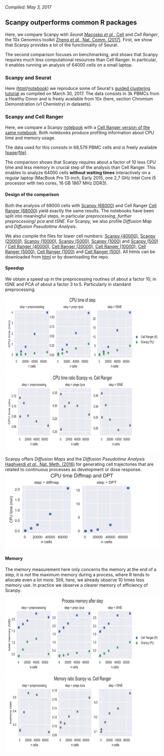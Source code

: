 *Compiled: May 3, 2017*

## Scanpy outperforms common R packages

Here, we compare Scanpy with *Seurat* [Macosko *et al.*, Cell](http://dx.doi.org/10.1016/j.cell.2015.05.002) and *Cell Ranger*, the 10x Genomics toolkit [Zheng *et al.*, Nat. Comm. (2017)](https://dx.doi.org/10.1038/ncomms14049). First, we show that Scanpy provides a lot of the functionality of Seurat.

The second comparison focuses on benchmarking, and shows that Scanpy requires much less computational resources than Cell Ranger. In particular, it enables running an analysis of 64000 cells on a small laptop.

### Scanpy and Seurat

Here ([html](http://falexwolf.de/scanpy_usage/170503_zheng17/html/seurat_pbmc3k.html)/[notebook](seurat_pbmc3k.ipynb)) we reproduce some of Seurat's [guided clustering tutorial](http://satijalab.org/seurat/pbmc-tutorial.html) as compiled on March 30, 2017. The data consists in 3k PBMCs from a Healthy Donor and is freely available from 10x (here, section Chromium Demonstration (v1 Chemistry) in datasets).

### Scanpy and Cell Ranger

Here, we compare a Scanpy [notebook](zheng17_pbmc64k_cellranger.ipynb) with a [Cell Ranger version of the same notebook](zheng17_pbmc64k_cellranger_R.ipynb). Both notebooks produce profiling information about CPU time and memory usage.

The data used for this consists in 68,579 PBMC cells and is freely available [[page](https://support.10xgenomics.com/single-cell/datasets/fresh_68k_pbmc_donor_a)/[file](https://s3-us-west-2.amazonaws.com/10x.files/samples/cell/fresh_68k_pbmc_donor_a/fresh_68k_pbmc_donor_a_filtered_gene_bc_matrices.tar.gz)].

The comparison shows that Scanpy requires about a factor of 10 less CPU time and less memory in crucial step of the analysis than Cell Ranger. This enables to analyze 64000 cells **without waiting times** interactively on a regular laptop (MacBook Pro 13-inch, Early 2015, one 2,7 GHz Intel Core i5 processor with two cores, 16 GB 1867 MHz DDR3). 

#### Design of the comparison

Both the analysis of 68000 cells with [Scanpy (68000)](http://falexwolf.de/scanpy_usage/170503_zheng17/html/zheng17_pbmc64k_cellranger_Py_68000cells.html) and Cell Ranger [Cell Ranger (68000)](http://falexwolf.de/scanpy_usage/170503_zheng17/html/zheng17_pbmc64k_cellranger_R_68000cells.html) yield exactly the same results. The notebooks have been split into meaningful steps, in particular *preprocessing*, *further preprocessing/ pca* and *tSNE*. For Scanpy, we also profile *Diffusion Map* and *Diffusion Pseudotime Analysis*.

We also compile the files for lower cell numbers: [Scanpy (40000)](http://falexwolf.de/scanpy_usage/170503_zheng17/html/zheng17_pbmc64k_cellranger_Py_40000cells.html), [Scanpy (20000)](http://falexwolf.de/scanpy_usage/170503_zheng17/html/zheng17_pbmc64k_cellranger_Py_20000cells.html), [Scanpy (10000)](http://falexwolf.de/scanpy_usage/170503_zheng17/html/zheng17_pbmc64k_cellranger_Py_10000cells.html), [Scanpy (5000)](http://falexwolf.de/scanpy_usage/170503_zheng17/html/zheng17_pbmc64k_cellranger_Py_5000cells.html), [Scanpy (1000)](http://falexwolf.de/scanpy_usage/170503_zheng17/html/zheng17_pbmc64k_cellranger_Py_1000cells.html) and [Scanpy (500)](http://falexwolf.de/scanpy_usage/170503_zheng17/html/zheng17_pbmc64k_cellranger_Py_500cells.html) / [Cell Ranger (40000)](http://falexwolf.de/scanpy_usage/170503_zheng17/html/zheng17_pbmc64k_cellranger_R_40000cells.html), [Cell Ranger (20000)](http://falexwolf.de/scanpy_usage/170503_zheng17/html/zheng17_pbmc64k_cellranger_R_20000cells.html), [Cell Ranger (10000)](http://falexwolf.de/scanpy_usage/170503_zheng17/html/zheng17_pbmc64k_cellranger_R_10000cells.html), [Cell Ranger (5000)](http://falexwolf.de/scanpy_usage/170503_zheng17/html/zheng17_pbmc64k_cellranger_R_5000cells.html), [Cell Ranger (1000)](http://falexwolf.de/scanpy_usage/170503_zheng17/html/zheng17_pbmc64k_cellranger_R_1000cells.html) and [Cell Ranger (500)](http://falexwolf.de/scanpy_usage/170503_zheng17/html/zheng17_pbmc64k_cellranger_R_500cells.html). All htmls can be downloaded from [html](html) or by downloading the repo.

#### Speedup

We obtain a speed up in the preprocessing routines of about a factor 10, in tSNE and PCA of about a factor 3 to 5. Particularly in standard preprocessing.

<img src="figs/cpu_time.png" height="250">
<img src="figs/cpu_time_ratio.png" height="250">

Scanpy offers *Diffusion Maps* and the *Diffusion Pseudotime Analysis* [Haghverdi *et al.*, Nat. Meth. (2016)](http://10.1038/nmeth.3971) for generating cell trajectories that are related to continuous processes as development or dose response. 
<img src="figs/cpu_time_dpt.png" height="250">


#### Memory

The memory measurement here only concerns the memory at the end of a step, it is *not* the maximum memory during a process, where R tends to allocate even a lot more. Still, here, we already observe 10 times less memory use. In practice we observe a clearer memory of efficiency of Scanpy.

<img src="figs/memory.png" height="250">
<img src="figs/memory_ratio.png" height="250">








